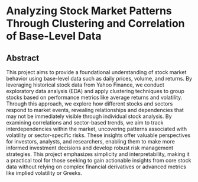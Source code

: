 # Analyzing Stock Market Patterns Through Clustering and Correlation of Base-Level Data

## Abstract
This project aims to provide a foundational understanding of stock market behavior using base-level data such as daily prices, volume, and returns. By leveraging historical stock data from Yahoo Finance, we conduct exploratory data analysis (EDA) and apply clustering techniques to group stocks based on performance metrics like average returns and volatility. Through this approach, we explore how different stocks and sectors respond to market events, revealing relationships and dependencies that may not be immediately visible through individual stock analysis. By examining correlations and sector-based trends, we aim to track interdependencies within the market, uncovering patterns associated with volatility or sector-specific risks. These insights offer valuable perspectives for investors, analysts, and researchers, enabling them to make more informed investment decisions and develop robust risk management strategies. This project emphasizes simplicity and interpretability, making it a practical tool for those seeking to gain actionable insights from core stock data without relying on complex financial derivatives or advanced metrics like implied volatility or Greeks.
